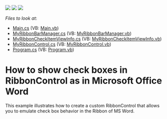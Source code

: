 <!-- default badges list -->
![](https://img.shields.io/endpoint?url=https://codecentral.devexpress.com/api/v1/VersionRange/128617646/13.1.4%2B)
[![](https://img.shields.io/badge/Open_in_DevExpress_Support_Center-FF7200?style=flat-square&logo=DevExpress&logoColor=white)](https://supportcenter.devexpress.com/ticket/details/E3571)
[![](https://img.shields.io/badge/📖_How_to_use_DevExpress_Examples-e9f6fc?style=flat-square)](https://docs.devexpress.com/GeneralInformation/403183)
<!-- default badges end -->
<!-- default file list -->
*Files to look at*:

* [Main.cs](./CS/WindowsFormsApplication1/Main.cs) (VB: [Main.vb](./VB/WindowsFormsApplication1/Main.vb))
* [MyRibbonBarManager.cs](./CS/WindowsFormsApplication1/MyRibbonBarManager.cs) (VB: [MyRibbonBarManager.vb](./VB/WindowsFormsApplication1/MyRibbonBarManager.vb))
* [MyRibbonCheckItemViewInfo.cs](./CS/WindowsFormsApplication1/MyRibbonCheckItemViewInfo.cs) (VB: [MyRibbonCheckItemViewInfo.vb](./VB/WindowsFormsApplication1/MyRibbonCheckItemViewInfo.vb))
* [MyRibbonControl.cs](./CS/WindowsFormsApplication1/MyRibbonControl.cs) (VB: [MyRibbonControl.vb](./VB/WindowsFormsApplication1/MyRibbonControl.vb))
* [Program.cs](./CS/WindowsFormsApplication1/Program.cs) (VB: [Program.vb](./VB/WindowsFormsApplication1/Program.vb))
<!-- default file list end -->
# How to show check boxes in RibbonControl as in Microsoft Office Word 


<p>This example illustrates how to create a custom RibbonControl that allows you to emulate check box behavior in the Ribbon of MS Word.</p>

<br/>


